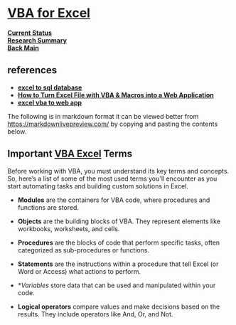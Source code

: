 # **[VBA for Excel](https://www.datacamp.com/tutorial/vba-excel)**

**[Current Status](../../development/status/weekly/current_status.md)**\
**[Research Summary](./research_summary.md)**\
**[Back Main](../../README.md)**

## references

- **[excel to sql database](https://learn.microsoft.com/en-us/sql/relational-databases/import-export/import-data-from-excel-to-sql?view=sql-server-ver16)**
- **[How to Turn Excel File with VBA & Macros into a Web Application](https://www.youtube.com/watch?v=v3WmgVCGEWI)**
- **[excel vba to web app](https://www.reddit.com/r/html5/comments/cqrcbx/turning_an_excel_spreadsheet_with_vba_macros_into/)**

The following is in markdown format it can be viewed better from <https://markdownlivepreview.com/> by copying and pasting the contents below.

## Important **[VBA Excel](https://www.datacamp.com/tutorial/vba-excel)** Terms

Before working with VBA, you must understand its key terms and concepts. So, here’s a list of some of the most used terms you'll encounter as you start automating tasks and building custom solutions in Excel.

- **Modules** are the containers for VBA code, where procedures and functions are stored.

- **Objects** are the building blocks of VBA. They represent elements like workbooks, worksheets, and cells.

- **Procedures** are the blocks of code that perform specific tasks, often categorized as sub-procedures or functions.

- **Statements** are the instructions within a procedure that tell Excel (or Word or Access) what actions to perform.

- **Variables* store data that can be used and manipulated within your code.

- **Logical operators** compare values and make decisions based on the results. They include operators like And, Or, and Not.